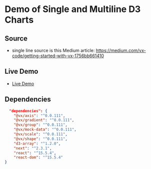 # Demo of Single and Multiline D3 Charts

## Source
- single line source is this Medium article: https://medium.com/vx-code/getting-started-with-vx-1756bb661410

## Live Demo

- [Live Demo](vx-d3-lines-demo.now.sh)

## Dependencies

```json
  "dependencies": {
    "@vx/axis": "^0.0.111",
    "@vx/gradient": "^0.0.111",
    "@vx/group": "^0.0.111",
    "@vx/mock-data": "^0.0.111",
    "@vx/scale": "^0.0.111",
    "@vx/shape": "^0.0.111",
    "d3-array": "^1.2.0",
    "next": "^2.3.1",
    "react": "^15.5.4",
    "react-dom": "^15.5.4"
}
```